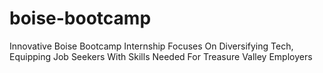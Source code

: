 # boise-bootcamp
Innovative Boise Bootcamp Internship Focuses On Diversifying Tech, Equipping Job Seekers With Skills Needed For Treasure Valley Employers

